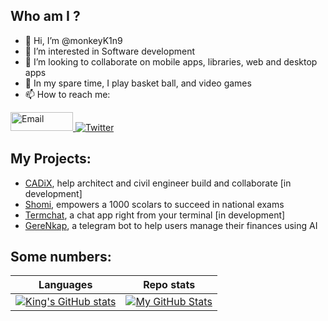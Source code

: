 ## Who am I ?
- 👋 Hi, I’m @monkeyK1n9
- 👀 I’m interested in Software development
- 💞️ I’m looking to collaborate on mobile apps, libraries, web and desktop apps
- 🏀 In my spare time, I play basket ball, and video games
- 📫 How to reach me:
<a href="mkeyk1n9@gmail.com">
  <img
    width="100"
    height="30"
    alt="Email"
    src="https://cdn.icon-icons.com/icons2/2530/PNG/512/gmail_button_icon_151848.png"
  />
</a>
<a href="https://twitter.com/monkey_K1n9">
  <img
    alt="Twitter"
    src="https://img.shields.io/badge/Twitter-1DA1F2?logo=twitter&logoColor=white&style=for-the-badge"
  />
</a>

## My Projects:
- <a href="https://cadix.vercel.app" target="_blank">CADiX</a>, help architect and civil engineer build and collaborate  [in development]<br>
- <a href="https://bit.ly/shomiApp" target="_blank">Shomi</a>, empowers a 1000 scolars to succeed in national exams<br>
- <a href="https://github.com/monkeyK1n9/Termchat" target="_blank">Termchat</a>, a chat app right from your terminal [in development] <br>
- <a href="https://t.me/GereNkap" target="_blank">GereNkap</a>, a telegram bot to help users manage their finances using AI<br>

## Some numbers:
| Languages | Repo stats |
|-----------|------------|
| [![King's GitHub stats](https://github-readme-stats.vercel.app/api/top-langs?username=monkeyK1n9&hide=c&theme=algolia&show_icons=true)](https://github.com/monkeyK1n9) | [![My GitHub Stats](https://github-readme-stats.vercel.app/api/?username=monkeyK1n9&count_private=true&theme=algolia&show_icons=true)]() |


<!---
monkeyK1n9/monkeyK1n9 is a ✨ special ✨ repository because its `README.md` (this file) appears on your GitHub profile.
You can click the Preview link to take a look at your changes.
--->
